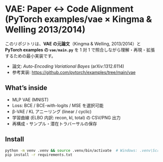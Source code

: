 # VAE: Paper ↔ Code Alignment (PyTorch examples/vae × Kingma & Welling 2013/2014)

このリポジトリは、**VAE の元論文**（Kingma & Welling, 2013/2014）と  
**PyTorch examples の `vae/main.py`** を 1 対 1 で照合しながら理解・再現・拡張するための最小実装です。

- 論文: *Auto-Encoding Variational Bayes* (arXiv:1312.6114)
- 参考実装: https://github.com/pytorch/examples/tree/main/vae

## What’s inside
- MLP VAE (MNIST)
- Loss: BCE / BCE-with-logits / MSE を選択可能
- β-VAE / KL アニーリング (linear / cyclic)
- 学習曲線 (ELBO 内訳: recon, kl, total) の CSV/PNG 出力
- 再構成・サンプル・潜在トラバーサルの保存

## Install

```bash
python -m venv .venv && source .venv/bin/activate  # Windows: .venv\Scripts\activate
pip install -r requirements.txt
